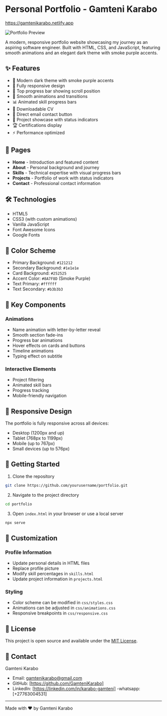 # Personal Portfolio - Gamteni Karabo

https://gamtenikarabo.netlify.app

![Portfolio Preview](https://images.pexels.com/photos/546819/pexels-photo-546819.jpeg)

A modern, responsive portfolio website showcasing my journey as an aspiring software engineer. Built with HTML, CSS, and JavaScript, featuring smooth animations and an elegant dark theme with smoke purple accents.

## ✨ Features

- 🎨 Modern dark theme with smoke purple accents
- 📱 Fully responsive design
- 🔄 Top progress bar showing scroll position
- 💫 Smooth animations and transitions
- 📊 Animated skill progress bars
- 📄 Downloadable CV
- 📧 Direct email contact button
- 🎯 Project showcase with status indicators
- 🏆 Certifications display
- ⚡ Performance optimized

## 🚀 Pages

- **Home** - Introduction and featured content
- **About** - Personal background and journey
- **Skills** - Technical expertise with visual progress bars
- **Projects** - Portfolio of work with status indicators
- **Contact** - Professional contact information

## 🛠️ Technologies

- HTML5
- CSS3 (with custom animations)
- Vanilla JavaScript
- Font Awesome Icons
- Google Fonts

## 🎨 Color Scheme

- Primary Background: `#121212`
- Secondary Background: `#1e1e1e`
- Card Background: `#252525`
- Accent Color: `#8A7F8D` (Smoke Purple)
- Text Primary: `#ffffff`
- Text Secondary: `#b3b3b3`

## 🌟 Key Components

### Animations
- Name animation with letter-by-letter reveal
- Smooth section fade-ins
- Progress bar animations
- Hover effects on cards and buttons
- Timeline animations
- Typing effect on subtitle

### Interactive Elements
- Project filtering
- Animated skill bars
- Progress tracking
- Mobile-friendly navigation

## 📱 Responsive Design

The portfolio is fully responsive across all devices:
- Desktop (1200px and up)
- Tablet (768px to 1199px)
- Mobile (up to 767px)
- Small devices (up to 576px)

## 🚀 Getting Started

1. Clone the repository
```bash
git clone https://github.com/yourusername/portfolio.git
```

2. Navigate to the project directory
```bash
cd portfolio
```

3. Open `index.html` in your browser or use a local server
```bash
npx serve
```

## 🔧 Customization

### Profile Information
- Update personal details in HTML files
- Replace profile picture
- Modify skill percentages in `skills.html`
- Update project information in `projects.html`

### Styling
- Color scheme can be modified in `css/styles.css`
- Animations can be adjusted in `css/animations.css`
- Responsive breakpoints in `css/responsive.css`

## 📝 License

This project is open source and available under the [MIT License](LICENSE).

## 🤝 Contact

Gamteni Karabo
- Email: gamtenikarabo@gmail.com
- GitHub: [https://github.com/GamteniKarabo]
- LinkedIn: [https://linkedin.com/in/karabo-gamteni]
-whatsapp: [+27763004531]

---

Made with ❤️ by Gamteni Karabo
